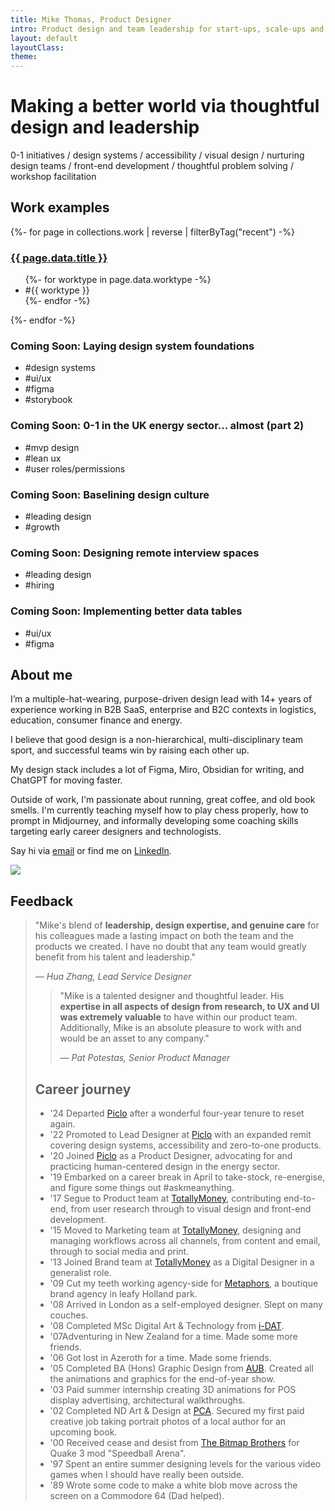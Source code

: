 ```yaml
---
title: Mike Thomas, Product Designer
intro: Product design and team leadership for start-ups, scale-ups and enterprise.
layout: default
layoutClass: 
theme:
---
```


<h1 class="stagger">
    Making a better world via thoughtful design and leadership
</h1>

0-1 initiatives / design systems / accessibility / visual design / nurturing design teams / front-end development / thoughtful problem solving / workshop facilitation

## Work examples

<section class="projects">
  {%- for page in collections.work | reverse  | filterByTag("recent") -%}
      <div class="project stagger">
          <h3><a href="{{ page.url }}">{{ page.data.title }}</a></h3>
          <ul>
          {%- for worktype in page.data.worktype -%}
          <li>#{{ worktype }}</li> 
          {%- endfor -%}
          </ul>
      </div>
  {%- endfor -%}
    <div class="project stagger">
        <h3>Coming Soon: Laying design system foundations</h3>
        <ul>
            <li>#design systems</li><li>#ui/ux</li><li>#figma</li><li>#storybook</li> 
        </ul>
    </div>
    <div class="project stagger">
        <h3>Coming Soon: 0-1 in the UK energy sector... almost (part 2)</h3>
        <ul>
            <li>#mvp design</li> <li>#lean ux</li> <li>#user roles/permissions</li> 
        </ul>
    </div>
    <div class="project stagger">
        <h3>Coming Soon: Baselining design culture</h3>
        <ul>
            <li>#leading design</li> <li>#growth</li>
        </ul>
    </div>
    <div class="project stagger">
        <h3>Coming Soon: Designing remote interview spaces</h3>
        <ul>
            <li>#leading design</li> <li>#hiring</li>
        </ul>
    </div>
    <div class="project stagger">
        <h3>Coming Soon: Implementing better data tables</h3>
        <ul>
            <li>#ui/ux</li> <li>#figma</li>
        </ul>
    </div>
</section>



<!--
<div class="stat-area">
    <div class="stat-block stagger">
        <span class="metric" data-target="14">-</span>
        <span class="label">Years experience</span>
    </div>
    <div class="stat-block stagger"">
        <span class="metric" data-target="5">-</span>
        <span class="label">Sectors</span>
    </div>
    <div class="stat-block stagger"">
        <span class="metric" data-target="5">-</span>
        <span class="label">Organisations</span>
    </div>
    <div class="stat-block stagger"">
        <span class="metric" data-target="150" data-unit="%">-</span>
        <span class="label">Team happiness when I'm around</span>
    </div>
</div>
-->


## About me

I’m a multiple-hat-wearing, purpose-driven design lead with 14+ years of experience working in B2B SaaS, enterprise and B2C contexts in logistics, education, consumer finance and energy.

I believe that good design is a non-hierarchical, multi-disciplinary team sport, and successful teams win by raising each other up.

My design stack includes a lot of Figma, Miro, Obsidian for writing, and ChatGPT for moving faster.

Outside of work, I'm passionate about running, great coffee, and old book smells. I'm currently teaching myself how to play chess properly, how to prompt in Midjourney, and informally developing some coaching skills targeting early career designers and technologists.

Say hi via <a title="Email me mikerst@gmail.com" target="_blank" href="mailto: mikerst@gmail.com">email</a> or find me on <a title="My LinkedIn profile" target="_blank" href="https://www.linkedin.com/in/mikerst/">LinkedIn</a>. 

<img src="/_assets/img/me.jpg" />

<!--
<div class="tactical-area">
    <div class="tactical-block">
        <h3>As a designer</h3>
        <p>I bring a broad, collaborative, and human-centered practice that sits at the intersection of product, brand, and innovation, with experience in...</p>
        <ul>
            <li>Zero-to-one stage projects</li>
            <li>Design systems</li>
            <li>Accessibility</li>
            <li>Qualitative research methodologies</li>
            <li>Visual design</li>
            <li>Service design</li>
            <li>Modern front-end technologies</li>
        </ul>
    </div>
    <div class="tactical-block">
        <h3>As a leader</h3>
        <p>I bring a deeply empathetic approach to supporting the progress of colleagues while maintaining an energised and thriving team culture, with experience in...</p>
        <ul>
            <li>Product strategy and prioritisation</li>
            <li>Product and design ops</li>
            <li>Project management</li>
            <li>Hiring</li>
            <li>Mentoring and coaching</li>
        </ul>
    </div>
    <div class="tactical-block cta">
        Hire Mike
    </div>
</div>
-->






## Feedback

<blockquote cite="https://www.linkedin.com/in/mikerst/">
    <p>"Mike's blend of <b>leadership, design expertise, and genuine care</b> for his colleagues made a lasting impact on both the team and the products we created. I have no doubt that any team would greatly benefit from his talent and leadership."</p>
    <p>— <cite>Hua Zhang, Lead Service Designer</cite></p>
</div>


<blockquote cite="https://www.linkedin.com/in/mikerst/">
    <p>"Mike is a talented designer and thoughtful leader. His <b>expertise in all aspects of design from research, to UX and UI was extremely valuable</b> to have within our product team. Additionally, Mike is an absolute pleasure to work with and would be an asset to any company."</p>
    <p>— <cite>Pat Potestas, Senior Product Manager</cite></p>
</blockquote>

## Career journey

<ul class="timeline">
    <li>
        <span>'24</span> <span>Departed <a title="Piclo" target="_blank" href="https://www.piclo.energy">Piclo</a> after a wonderful four-year tenure to reset again.</span>
    </li>
    <li>
        <span>'22</span> <span>Promoted to Lead Designer at <a title="Piclo" target="_blank" href="https://www.piclo.energy">Piclo</a> with an expanded remit covering design systems, accessibility and zero-to-one products.</span>
    </li>
    <li>
        <span>'20</span> <span>Joined <a title="Piclo" target="_blank" href="https://www.piclo.energy">Piclo</a> as a Product Designer, advocating for and practicing human-centered design in the energy sector.</span>
    </li>
    <li>
        <span>'19</span> <span>Embarked on a career break in April to take-stock, re-energise, and figure some things out #askmeanything.</span>
    </li>
    <li>
        <span>'17</span> <span>Segue to Product team at <a title="TotallyMoney" target="_blank" href="https://www.totallymoney.com/">TotallyMoney</a>, contributing end-to-end, from user research through to visual design and front-end development.</span>
    </li>
    <li>
        <span>'15</span> <span>Moved to Marketing team at <a title="TotallyMoney" target="_blank" href="https://www.totallymoney.com">TotallyMoney</a>, designing and managing workflows across all channels, from content and email, through to social media and print.</span>
    </li>
    <li>
        <span>'13</span> <span>Joined Brand team at <a title="TotallyMoney" target="_blank" href="https://www.totallymoney.com/">TotallyMoney</a> as a Digital Designer in a generalist role.</span>
    </li>
    <li>
        <span>'09</span> <span>Cut my teeth working agency-side for <a title="Metaphors" target="_blank" href="https://www.metaphors.co.uk/">Metaphors</a>, a boutique brand agency in leafy Holland park.</span>
    </li>
    <li>
        <span>'08</span> <span>Arrived in London as a self-employed designer. Slept on many couches.</span>
    </li>
    <li>
        <span>'08</span> <span>Completed MSc Digital Art & Technology from <a title="i-DAT" target="_blank" href="https://www.plymouth.ac.uk/research/i-dat">i-DAT</a>.</span>
    </li>
    <li>
        <span>'07</span><span>Adventuring in New Zealand for a time. Made some more friends.</span>
    </li>
    <li>
        <span>'06</span> <span>Got lost in Azeroth for a time. Made some friends.</span>
    </li>
    <li>
        <span>'05</span> <span>Completed BA (Hons) Graphic Design from <a title="Arts University Bournemouth" target="_blank" href="https://en.wikipedia.org/wiki/Arts_University_Bournemouth">AUB</a>. Created all the animations and graphics for the end-of-year show.</span>
    </li>
    <li>
        <span>'03</span> <span>Paid summer internship creating 3D animations for POS display advertising, architectural walkthroughs.</span>
    </li>
    <li>
        <span>'02</span> <span>Completed ND Art & Design at <a title="Plymouth College of Art" target="_blank" href="https://www.plymouthart.ac.uk/">PCA</a>. Secured my first paid creative job taking portrait photos of a local author for an upcoming book.
    <li>
        <span>'00</span> <span>Received cease and desist from <a title="The Bitmap Brothers" target="_blank" href="https://en.wikipedia.org/wiki/The_Bitmap_Brothers">The Bitmap Brothers</a> for Quake 3 mod "Speedball Arena".</span>
    </li>
    <li>
        <span>'97</span> <span>Spent an entire summer designing levels for the various video games when I should have really been outside.</span>
    </li>
    <li>
        <span>'89</span> <span>Wrote some code to make a white blob move across the screen on a Commodore 64 (Dad helped).</span>
    </li>
</ul>







